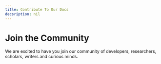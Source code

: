 ```yaml
---
title: Contribute To Our Docs
decsription: nil
---
```


# Join the Community
We are excited to have you join our community of developers, researchers, scholars, writers and curious minds.
